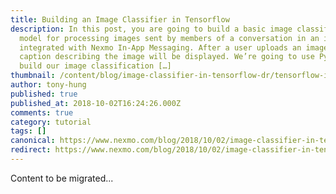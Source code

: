 ```yaml
---
title: Building an Image Classifier in Tensorflow
description: In this post, you are going to build a basic image classification
  model for processing images sent by members of a conversation in an iOS app
  integrated with Nexmo In-App Messaging. After a user uploads an image, a
  caption describing the image will be displayed. We’re going to use Python to
  build our image classification […]
thumbnail: /content/blog/image-classifier-in-tensorflow-dr/tensorflow-image-classifier.png
author: tony-hung
published: true
published_at: 2018-10-02T16:24:26.000Z
comments: true
category: tutorial
tags: []
canonical: https://www.nexmo.com/blog/2018/10/02/image-classifier-in-tensorflow-dr
redirect: https://www.nexmo.com/blog/2018/10/02/image-classifier-in-tensorflow-dr
---
```


Content to be migrated...
